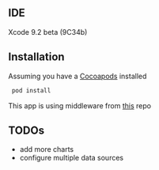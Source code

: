 ## IDE
 Xcode 9.2 beta (9C34b)
 
## Installation

Assuming you have a [Cocoapods](https://cocoapods.org) installed
```bash
 pod install
```
This app is using middleware from [this](https://github.com/dimakomar/weather_data_middleware) repo

## TODOs

 * add more charts
 * configure multiple data sources
